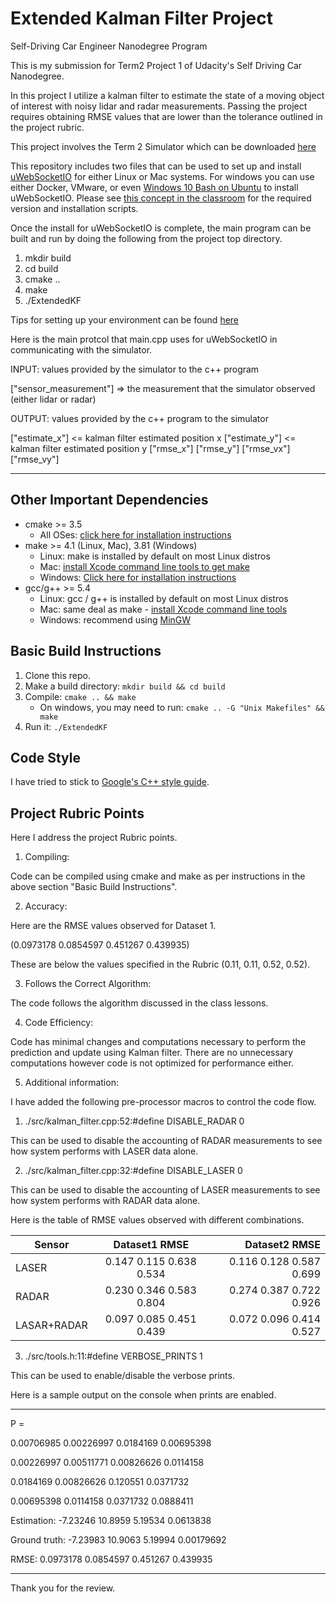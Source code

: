 # Extended Kalman Filter Project
Self-Driving Car Engineer Nanodegree Program

This is my submission for Term2 Project 1 of Udacity's Self Driving Car Nanodegree.

In this project I utilize a kalman filter to estimate the state of a moving object of interest with noisy lidar and radar measurements. Passing the project requires obtaining RMSE values that are lower than the tolerance outlined in the project rubric. 

This project involves the Term 2 Simulator which can be downloaded [here](https://github.com/udacity/self-driving-car-sim/releases)

This repository includes two files that can be used to set up and install [uWebSocketIO](https://github.com/uWebSockets/uWebSockets) for either Linux or Mac systems. For windows you can use either Docker, VMware, or even [Windows 10 Bash on Ubuntu](https://www.howtogeek.com/249966/how-to-install-and-use-the-linux-bash-shell-on-windows-10/) to install uWebSocketIO. Please see [this concept in the classroom](https://classroom.udacity.com/nanodegrees/nd013/parts/40f38239-66b6-46ec-ae68-03afd8a601c8/modules/0949fca6-b379-42af-a919-ee50aa304e6a/lessons/f758c44c-5e40-4e01-93b5-1a82aa4e044f/concepts/16cf4a78-4fc7-49e1-8621-3450ca938b77) for the required version and installation scripts.

Once the install for uWebSocketIO is complete, the main program can be built and run by doing the following from the project top directory.

1. mkdir build
2. cd build
3. cmake ..
4. make
5. ./ExtendedKF

Tips for setting up your environment can be found [here](https://classroom.udacity.com/nanodegrees/nd013/parts/40f38239-66b6-46ec-ae68-03afd8a601c8/modules/0949fca6-b379-42af-a919-ee50aa304e6a/lessons/f758c44c-5e40-4e01-93b5-1a82aa4e044f/concepts/23d376c7-0195-4276-bdf0-e02f1f3c665d)

Here is the main protcol that main.cpp uses for uWebSocketIO in communicating with the simulator.

INPUT: values provided by the simulator to the c++ program

["sensor_measurement"] => the measurement that the simulator observed (either lidar or radar)


OUTPUT: values provided by the c++ program to the simulator

["estimate_x"] <= kalman filter estimated position x
["estimate_y"] <= kalman filter estimated position y
["rmse_x"]
["rmse_y"]
["rmse_vx"]
["rmse_vy"]

---

## Other Important Dependencies

* cmake >= 3.5
  * All OSes: [click here for installation instructions](https://cmake.org/install/)
* make >= 4.1 (Linux, Mac), 3.81 (Windows)
  * Linux: make is installed by default on most Linux distros
  * Mac: [install Xcode command line tools to get make](https://developer.apple.com/xcode/features/)
  * Windows: [Click here for installation instructions](http://gnuwin32.sourceforge.net/packages/make.htm)
* gcc/g++ >= 5.4
  * Linux: gcc / g++ is installed by default on most Linux distros
  * Mac: same deal as make - [install Xcode command line tools](https://developer.apple.com/xcode/features/)
  * Windows: recommend using [MinGW](http://www.mingw.org/)

## Basic Build Instructions

1. Clone this repo.
2. Make a build directory: `mkdir build && cd build`
3. Compile: `cmake .. && make` 
   * On windows, you may need to run: `cmake .. -G "Unix Makefiles" && make`
4. Run it: `./ExtendedKF `

## Code Style

I have tried to stick to [Google's C++ style guide](https://google.github.io/styleguide/cppguide.html).

## Project Rubric Points

Here I address the project Rubric points.

1. Compiling:

Code can be compiled using cmake and make as per instructions in the above section "Basic Build Instructions".

2. Accuracy:

Here are the RMSE values observed for Dataset 1.

(0.0973178	0.0854597	0.451267	0.439935)

These are below the values specified in the Rubric (0.11, 0.11, 0.52, 0.52).

3. Follows the Correct Algorithm:

The code follows the algorithm discussed in the class lessons.

4. Code Efficiency:

Code has minimal changes and computations necessary to perform the prediction and update using Kalman filter.
There are no unnecessary computations however code is not optimized for performance either.

5. Additional information:

I have added the following pre-processor macros to control the code flow.

  1. ./src/kalman_filter.cpp:52:#define DISABLE_RADAR 0
  
This can be used to disable the accounting of RADAR measurements to see how system performs with LASER data alone.

  2. ./src/kalman_filter.cpp:32:#define DISABLE_LASER 0
  
This can be used to disable the accounting of LASER measurements to see how system performs with RADAR data alone.


Here is the table of RMSE values observed with different combinations.

| Sensor        | Dataset1 RMSE           | Dataset2 RMSE           |
| ------------- |:-----------------------:| -----------------------:|
| LASER         | 0.147	0.115	0.638	0.534 | 0.116	0.128	0.587	0.699 |
| RADAR         | 0.230	0.346	0.583	0.804 | 0.274	0.387	0.722	0.926 |
| LASAR+RADAR   | 0.097	0.085	0.451	0.439 | 0.072	0.096	0.414	0.527 |

  3. ./src/tools.h:11:#define VERBOSE_PRINTS 1
  
This can be used to enable/disable the verbose prints.

Here is a sample output on the console when prints are enabled.

--------
P = 

0.00706985 0.00226997  0.0184169 0.00695398

0.00226997 0.00511771 0.00826626  0.0114158

0.0184169 0.00826626   0.120551  0.0371732

0.00695398  0.0114158  0.0371732  0.0888411

Estimation:   -7.23246	10.8959	5.19534	0.0613838	

Ground truth: -7.23983	10.9063	5.19994	0.00179692	

RMSE:         0.0973178	0.0854597	0.451267	0.439935

--------

Thank you for the review.
